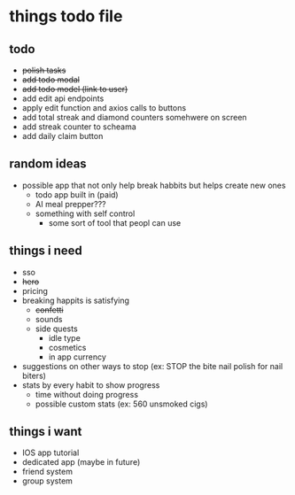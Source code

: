 # things todo file

## todo
- ~~polish tasks~~
- ~~add todo modal~~
- ~~add todo model (link to user)~~
- add edit api endpoints
- apply edit function and axios calls to buttons
- add total streak and diamond counters somehwere on screen
- add streak counter to scheama
- add daily claim button


## random ideas
- possible app that not only help break habbits but helps create new ones
    - todo app built in (paid)
    - AI meal prepper???
    - something with self control
        - some sort of tool that peopl can use

## things i need
- sso
- ~~hero~~
- pricing
- breaking happits is satisfying
    - ~~confetti~~
    - sounds
    - side quests
        - idle type
        - cosmetics
        - in app currency
- suggestions on other ways to stop (ex: STOP the bite nail polish for nail biters)
- stats by every habit to show progress
    - time without doing progress
    - possible custom stats (ex: 560 unsmoked cigs)


## things i want
- IOS app tutorial
- dedicated app (maybe in future)
- friend system
- group system
